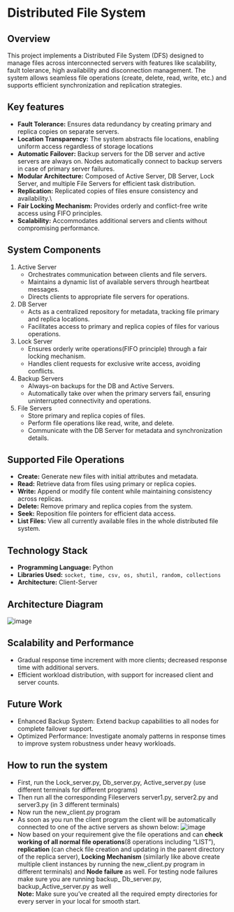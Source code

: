 # Distributed File System
## Overview
This project implements a Distributed File System (DFS) designed to manage files across interconnected servers with features like scalability, fault tolerance, high availability and disconnection management. The system allows seamless file operations (create, delete, read, write, etc.) and supports efficient synchronization and replication strategies.
## Key features
- **Fault Tolerance:** Ensures data redundancy by creating primary and replica copies on separate servers.
- **Location Transparency:** The system abstracts file locations, enabling uniform access regardless of storage locations
- **Automatic Failover:** Backup servers for the DB server and active servers are always on. Nodes automatically connect to backup servers in case of primary server failures.
- **Modular Architecture:** Composed of Active Server, DB Server, Lock Server, and multiple File Servers for efficient task distribution.
- **Replication:** Replicated copies of files ensure consistency and availability.\
- **Fair Locking Mechanism:** Provides orderly and conflict-free write access using FIFO principles.
- **Scalability:** Accommodates additional servers and clients without compromising performance.
## System Components
1. Active Server
   - Orchestrates communication between clients and file servers.
   - Maintains a dynamic list of available servers through heartbeat messages.
   - Directs clients to appropriate file servers for operations.
2. DB Server
   - Acts as a centralized repository for metadata, tracking file primary and replica locations.
   - Facilitates access to primary and replica copies of files for various operations.
3. Lock Server
   - Ensures orderly write operations(FIFO principle) through a fair locking mechanism.
   - Handles client requests for exclusive write access, avoiding conflicts.
4. Backup Servers
   - Always-on backups for the DB and Active Servers.
   - Automatically take over when the primary servers fail, ensuring uninterrupted connectivity and operations.
5. File Servers
   - Store primary and replica copies of files.
   - Perform file operations like read, write, and delete.
   - Communicate with the DB Server for metadata and synchronization details.
## Supported File Operations
 - **Create:** Generate new files with initial attributes and metadata.
 - **Read:** Retrieve data from files using primary or replica copies.
 - **Write:** Append or modify file content while maintaining consistency across replicas.
 - **Delete:** Remove primary and replica copies from the system.
 - **Seek:** Reposition file pointers for efficient data access.
 - **List Files:** View all currently available files in the whole distributed file system.
## Technology Stack
 - **Programming Language:** Python
 - **Libraries Used:** ```socket, time, csv, os, shutil, random, collections```
 - **Architecture:** Client-Server
## Architecture Diagram
![image](https://github.com/user-attachments/assets/eabbb3c5-47ae-49fb-bb4c-d51e1945fb06)
## Scalability and Performance
 - Gradual response time increment with more clients; decreased response time with additional servers.
 - Efficient workload distribution, with support for increased client and server counts.
## Future Work
 - Enhanced Backup System: Extend backup capabilities to all nodes for complete failover support.
 - Optimized Performance: Investigate anomaly patterns in response times to improve system robustness under heavy workloads.
## How to run the system
 - First, run the Lock_server.py, Db_server.py, Active_server.py (use different terminals for different programs)
 - Then run all the corresponding Fileservers server1.py, server2.py and server3.py (in 3 different terminals)
 - Now run the new_client.py program
 - As soon as you run the client program the client will be automatically connected to one of the active servers as shown below:
   ![image](https://github.com/user-attachments/assets/3a5125dd-5991-49dc-a83d-284afea9b176)
 - Now based on your requirement give the file operations and can **check working of all normal file operations**(8 operations including “LIST”), **replication** (can check file creation and updating in the parent directory of the replica server), **Locking Mechanism** (similarly like above create multiple client instances by running the new_client.py program in different terminals) and **Node failure** as well. For testing node failures make sure you are running backup_ Db_server.py, backup_Active_server.py as well\
**Note:** Make sure you’ve created all the required empty directories for every server in your local for smooth start.

